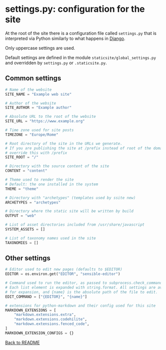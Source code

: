 # settings.py: configuration for the site

At the root of the site there is a configuration file called `settings.py` that
is interpreted via Python similarly to what happens in
[Django](https://docs.djangoproject.com/en/1.9/topics/settings/).

Only uppercase settings are used.

Default settings are defined in the module `staticsite/global_settings.py` and
overridden by `settings.py` or `.staticsite.py`.

## Common settings

```py
# Name of the website
SITE_NAME = "Example web site"

# Author of the website
SITE_AUTHOR = "Example author"

# Absolute URL to the root of the website
SITE_URL = "https://www.example.org"

# Time zone used for site posts
TIMEZONE = "Europe/Rome"

# Root directory of the site in the URLs we generate.
# If you are publishing the site at /prefix instead of root of the domain,
# override this with /prefix
SITE_ROOT = "/"

# Directory with the source content of the site
CONTENT = "content"

# Theme used to render the site
# Default: the one installed in the system
THEME = "theme"

# Directory with "archetypes" (templates used by ssite new)
ARCHETYPES = "archetypes"

# Directory where the static site will be written by build
OUTPUT = "web"

# List of asset directories included from /usr/share/javascript
SYSTEM_ASSETS = []

# List of taxonomy names used in the site
TAXONOMIES = []
```


## Other settings

```py
# Editor used to edit new pages (defaults to $EDITOR)
EDITOR = os.environ.get("EDITOR", "sensible-editor")

# Command used to run the editor, as passed to subprocess.check_command.
# Each list element is expanded with string.format. All settings are available
# for expansion, and {name} is the absolute path of the file to edit.
EDIT_COMMAND = ["{EDITOR}", "{name}"]

# extensions for python-markdown and their config used for this site
MARKDOWN_EXTENSIONS = [
    "markdown.extensions.extra",
    "markdown.extensions.codehilite",
    "markdown.extensions.fenced_code",
]
MARKDOWN_EXTENSION_CONFIGS = {}
```

[Back to README](../README.md)
